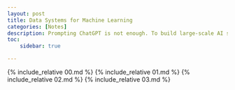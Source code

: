 ```yaml
---
layout: post
title: Data Systems for Machine Learning
categories: [Notes]
description: Prompting ChatGPT is not enough. To build large-scale AI systems, it is imperative to understand how to design the proper systems to optimize all the computations. The following blog is a deep-dive into system/data design for Machine Learning frameworks.
toc:
    sidebar: true

---
```


{% include_relative 00.md %}
{% include_relative 01.md %}
{% include_relative 02.md %}
{% include_relative 03.md %}